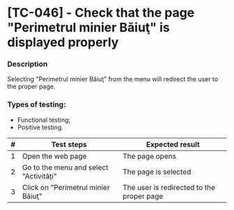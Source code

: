 # **[TC-046] - Check that the page "Perimetrul minier Băiuţ" is displayed properly**

### **Description**

Selecting "Perimetrul minier Băiuţ" from the menu will redirect the user to the proper page.

### **Types of testing:**

- Functional testing;
- Positive testing.

| #   | **Test steps**                         | **Expected result**                       |
| --- | -------------------------------------- | ----------------------------------------- |
| 1   | Open the web page                      | The page opens                            |
| 2   | Go to the menu and select "Activități" | The page is selected                      |
| 3   | Click on "Perimetrul minier Băiuţ"     | The user is redirected to the proper page |
